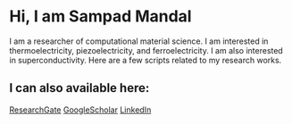 # Hi, I am Sampad Mandal
I am a researcher of computational material science. I am interested in thermoelectricity, piezoelectricity, and ferroelectricity. I am also interested in superconductivity. Here are a few scripts related to my research works.

## I can also available here:
[ResearchGate](https://www.researchgate.net/profile/Sampad-Mandal) 
[GoogleScholar](https://scholar.google.com/citations?user=fx1RkaYAAAAJ&hl=en) 
[LinkedIn](https://www.linkedin.com/in/sampad-mandal-%E0%A6%B8%E0%A6%AE%E0%A7%8D%E0%A6%AA%E0%A6%A6-%E0%A6%AE%E0%A6%A8%E0%A7%8D%E0%A6%A1%E0%A6%B2-263360169/)
